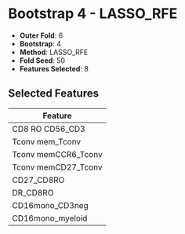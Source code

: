 # Bootstrap 4 - LASSO_RFE

- **Outer Fold**: 6
- **Bootstrap**: 4
- **Method**: LASSO_RFE
- **Fold Seed**: 50
- **Features Selected**: 8

## Selected Features

| Feature |
|---------|
| CD8 RO CD56_CD3 |
| Tconv mem_Tconv |
| Tconv memCCR6_Tconv |
| Tconv memCD27_Tconv |
| CD27_CD8RO |
| DR_CD8RO |
| CD16mono_CD3neg |
| CD16mono_myeloid |
